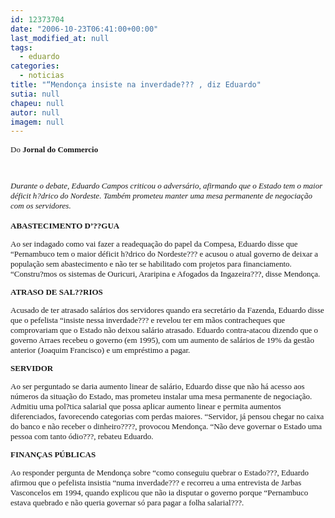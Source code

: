 ```yaml
---
id: 12373704
date: "2006-10-23T06:41:00+00:00"
last_modified_at: null
tags:
  - eduardo
categories:
  - noticias
title: "“Mendonça insiste na inverdade??? , diz Eduardo"
sutia: null
chapeu: null
autor: null
imagem: null
---
```

<p><STRONG><FONT size=4></FONT></STRONG></p>
<p><P><FONT size=2><FONT size=1><FONT size=2></p>
<p><DIV style=\"FONT-SIZE: 90%\"><FONT face=Verdana>Do <STRONG>Jornal do Commercio</STRONG></FONT></DIV></p>
<p><DIV style=\"FONT-SIZE: 90%\"><I><FONT face=Verdana></FONT></I>&nbsp;</DIV></p>
<p><DIV style=\"FONT-SIZE: 90%\"><FONT face=Verdana><I>Durante o debate, Eduardo Campos criticou o adversário, afirmando que o Estado tem o maior déficit h?drico do Nordeste. Também prometeu manter uma mesa permanente de negociação com os servidores.</B></I></I><BR><BR></FONT><B><FONT face=Verdana>ABASTECIMENTO D’??GUA </FONT></DIV></p>
<p><P style=\"FONT-SIZE: 90%\"></B><FONT face=Verdana>Ao ser indagado como vai fazer a readequação do papel da Compesa, Eduardo disse que “Pernambuco tem o maior déficit h?drico do Nordeste??? e acusou o atual governo de deixar a população sem abastecimento e não ter se habilitado com projetos para financiamento. “Constru?mos os sistemas de Ouricuri, Araripina e Afogados da Ingazeira???, disse Mendonça. </FONT></p>
<p><P style=\"FONT-SIZE: 90%\"><FONT face=Verdana></FONT></p>
<p><P style=\"FONT-SIZE: 90%\"><B><FONT face=Verdana>ATRASO DE SAL??RIOS </FONT></p>
<p><P style=\"FONT-SIZE: 90%\"></B><FONT face=Verdana>Acusado de ter atrasado salários dos servidores quando era secretário da Fazenda, Eduardo disse que o pefelista “insiste nessa inverdade??? e revelou ter em mãos contracheques que comprovariam que o Estado não deixou salário atrasado. Eduardo contra-atacou dizendo que o governo Arraes recebeu o governo (em 1995), com um aumento de salários de 19% da gestão anterior (Joaquim Francisco) e um empréstimo a pagar. </FONT></p>
<p><P style=\"FONT-SIZE: 90%\"><FONT face=Verdana></FONT></p>
<p><P style=\"FONT-SIZE: 90%\"><B><FONT face=Verdana>SERVIDOR </FONT></p>
<p><P style=\"FONT-SIZE: 90%\"></B><FONT face=Verdana>Ao ser perguntado se daria aumento linear de salário, Eduardo disse que não há acesso aos números da situação do Estado, mas prometeu instalar uma mesa permanente de negociação. Admitiu uma pol?tica salarial que possa aplicar aumento linear e permita aumentos diferenciados, favorecendo categorias com perdas maiores. “Servidor, já pensou chegar no caixa do banco e não receber o dinheiro????, provocou Mendonça. “Não deve governar o Estado uma pessoa com tanto ódio???, rebateu Eduardo. </FONT></p>
<p><P style=\"FONT-SIZE: 90%\"><FONT face=Verdana></FONT></p>
<p><P style=\"FONT-SIZE: 90%\"><B><FONT face=Verdana>FINANÇAS PÚBLICAS </FONT></p>
<p><P style=\"FONT-SIZE: 90%\"></B><FONT face=Verdana>Ao responder pergunta de Mendonça sobre “como conseguiu quebrar o Estado???, Eduardo afirmou que o pefelista insistia “numa inverdade??? e recorreu a uma entrevista de Jarbas Vasconcelos em 1994, quando explicou que não ia disputar o governo porque “Pernambuco estava quebrado e não queria governar só para pagar a folha salarial???. </FONT></FONT></P></FONT></FONT> </p>
